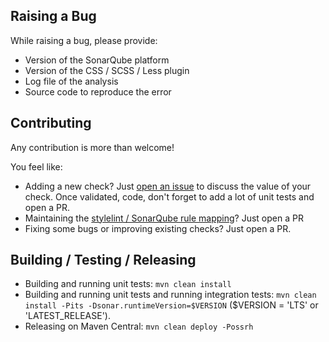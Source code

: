 ## Raising a Bug
While raising a bug, please provide:
* Version of the SonarQube platform
* Version of the CSS / SCSS / Less plugin
* Log file of the analysis
* Source code to reproduce the error

## Contributing
Any contribution is more than welcome!
 
You feel like:
* Adding a new check? Just [open an issue](https://github.com/racodond/sonar-css-plugin/issues/new) to discuss the value of your check. Once validated, code, don't forget to add a lot of unit tests and open a PR.
* Maintaining the [stylelint / SonarQube rule mapping](https://github.com/racodond/sonar-css-plugin/blob/master/doc/stylelint-sonarqube-rule-mapping.md)? Just open a PR 
* Fixing some bugs or improving existing checks? Just open a PR.

## Building / Testing / Releasing
* Building and running unit tests: `mvn clean install`
* Building and running unit tests and running integration tests: `mvn clean install -Pits -Dsonar.runtimeVersion=$VERSION` ($VERSION = 'LTS' or 'LATEST_RELEASE').
* Releasing on Maven Central: `mvn clean deploy -Possrh`
